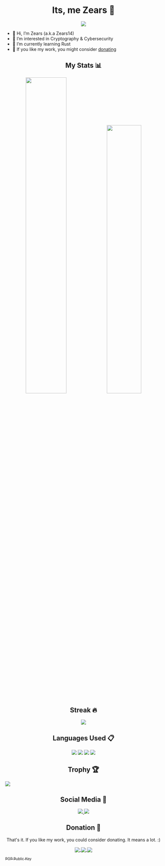<h1 align="center">Its, me Zears 👋 </h1>
<p align="center"> <img src="https://komarev.com/ghpvc/?username=zears14&label=Profile%20views&color=0e75b6&style=for-the-badge"/> </p>


- 👋 Hi, I’m Zears (a.k.a Zears14)
- 👀 I’m interested in Cryptography & Cybersecurity
- 🌱 I’m currently learning Rust
- 💞 If you like my work, you might consider [donating](https://ko-fi.com/zears)

<h2 align="center"> My Stats 📊 </h2>


<p align="center"> 
  <img width=51% src="https://github-readme-stats.vercel.app/api?username=zears14&show_icons=true&theme=onedark"/>
  <img width=47% src="https://github-readme-stats.vercel.app/api/top-langs?username=zears14&show_icons=true&locale=en&layout=compact"/>
</p>

<h2 align="center"> Streak 🔥 </h2>
<p align="center">
  <img align="center" src="https://github-readme-streak-stats.herokuapp.com/?user=Zears14&theme=dark&hide_border=false"/>
</p>
<h2 align="center"> Languages Used 📋</h2>

<p align="center">
  <img src="https://img.shields.io/badge/c%23-%23239120.svg?style=for-the-badge&logo=c-sharp&logoColor=white"/>
  <img src="https://img.shields.io/badge/shell_script-%23121011.svg?style=for-the-badge&logo=gnu-bash&logoColor=white"/>
  <img src="https://img.shields.io/badge/lua-%232C2D72.svg?style=for-the-badge&logo=lua&logoColor=white"/>
  <img src="https://img.shields.io/badge/python-3670A0?style=for-the-badge&logo=python&logoColor=ffdd54"/>
</p>

<h2 align="center"> Trophy 🏆</h2>
<img src="https://github-profile-trophy.vercel.app/?username=Zears14&theme=onedark&no-frame=false&no-bg=true&margin-w=4"/>

<h2 align="center"> Social Media 📱</h2>

<p align="center"> 
  <a href="https://youtube.com/@zears4825" text-align="center"> 
    <img src="https://img.shields.io/static/v1?label=+&message=Zears&color=FF0000&style=for-the-badge&logo=youtube"/> 
  </a>
  <img src="https://img.shields.io/static/v1?label=+&message=zears14&color=5865F2&style=for-the-badge&logo=discord&logoColor=white"/>
</p>




<h2 align="center"> Donation 💸</h2>
<p align=center>That's it. If you like my work, you could consider donating. It means a lot. :)</p>

<p align="center"> 
  <a href="https://ko-fi.com/U7U6JM7H3" text-align="center" > 
    <img align="center" src="https://img.shields.io/static/v1?label=+&message=Ko-fi&color=01CAFE&style=for-the-badge&logo=kofi&logoColor=white"/> 
  </a>
  <a href="https://paypal.me/Zears126" text-align="center" > 
    <img align="center" src="https://img.shields.io/badge/PayPal-00457C?style=for-the-badge&logo=paypal&logoColor=white"/> 
  </a>
  <a href="https://www.buymeacoffee.com/zears" text-align="center" > 
    <img align="center" src="https://img.shields.io/static/v1?label=+&message=buy+me+a+coffee&color=FFDD00&style=for-the-badge&logo=buymeacoffee&logoColor=white"/> 
  </a>
</p>

<footer>
  <a href="https://github.com/Zears14.gpg" text-align="center"> <sub>PGP Public Key</sub> </a>
</footer>

<!---
 is a ✨ special ✨ repository because its `README.md` (this file) appears on your GitHub profile.
You can click the Preview link to take a look at your changes.
--->
